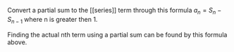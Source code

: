Convert a partial sum to the [[series]] term through this formula
$a_n=S_n-S_{n-1}$
where n is greater then 1.

Finding the actual nth term using a partial sum can be found by this formula above.